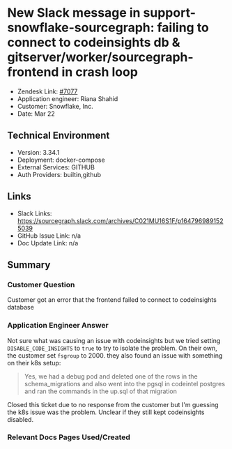 
# New Slack message in support-snowflake-sourcegraph: failing to connect to codeinsights db & gitserver/worker/sourcegraph-frontend in crash loop <!-- Ticket Title  Hint: include keywords to make it searchable -->

- Zendesk Link: [#7077](https://sourcegraph.zendesk.com/agent/tickets/7077)
- Application engineer: Riana Shahid
- Customer: Snowflake, Inc. <!-- Redact if this contains personally identifying information -->
- Date: Mar 22

<!-- Data populated from integration, speak to Ben Gordon or Michael Bali if not working -->
<!-- During Internal team trial, fill missing data manually (we are waiting for all data to sync) -->

## Technical Environment
- Version: 3.34.1​
- Deployment: docker-compose
- External Services: GITHUB
- Auth Providers: builtin,github


## Links
<!-- Data for application engineer manual entry -->
- Slack Links: https://sourcegraph.slack.com/archives/C021MU16S1F/p1647969891525039
- GitHub Issue Link: n/a
- Doc Update Link: n/a

## Summary
### Customer Question
Customer got an error that the frontend failed to connect to codeinsights database
### Application Engineer Answer
Not sure what was causing an issue with codeinsights but we tried setting `DISABLE_CODE_INSIGHTS` to `true` to try to isolate the problem. On their own, the customer set `fsgroup` to 2000. they also found an issue with something on their k8s setup:
>Yes, we had a debug pod and deleted one of the rows in the schema_migrations and also went into the pgsql in codeintel postgres and ran the commands in the up.sql of that migration

Closed this ticket due to no response from the customer but I'm guessing the k8s issue was the problem. Unclear if they still kept codeinsights disabled.

### Relevant Docs Pages Used/Created

<!-- Once complete, upload a copy to https://github.com/sourcegraph/support-tools-internal/tree/main/resolved-tickets as a .md file -->
<!-- Name the file 7077.md -->
